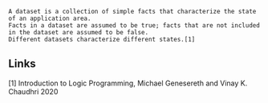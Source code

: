 ```
A dataset is a collection of simple facts that characterize the state of an application area. 
Facts in a dataset are assumed to be true; facts that are not included in the dataset are assumed to be false. 
Different datasets characterize different states.[1]
```

## Links

[1] Introduction to Logic Programming, Michael Genesereth and Vinay K. Chaudhri 2020
